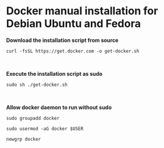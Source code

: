 # Docker manual installation for Debian Ubuntu and Fedora

**Download the installation script from source**
```
curl -fsSL https://get.docker.com -o get-docker.sh
```

<br>

**Execute the installation script as sudo**
```
sudo sh ./get-docker.sh
```

<br>

**Allow docker daemon to run without sudo**
```
sudo groupadd docker
```

```
sudo usermod -aG docker $USER
```

```
newgrp docker
```
